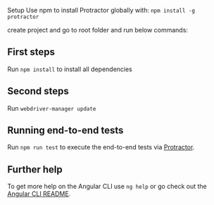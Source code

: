 Setup
Use npm to install Protractor globally with: `npm install -g protractor`

create project and go to root folder and run below commands:
## First steps

Run `npm install` to install all dependencies

## Second steps

Run `webdriver-manager update`

## Running end-to-end tests

Run `npm run test` to execute the end-to-end tests via [Protractor](http://www.protractortest.org/).

## Further help

To get more help on the Angular CLI use `ng help` or go check out the [Angular CLI README](https://github.com/angular/angular-cli/blob/master/README.md).
